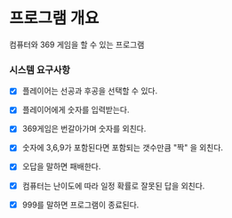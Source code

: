 # 프로그램 개요
 컴퓨터와 369 게임을 할 수 있는 프로그램

### 시스템 요구사항
-[x] 플레이어는 선공과 후공을 선택할 수 있다.

-[x] 플레이어에게 숫자를 입력받는다.

-[x] 369게임은 번갈아가며 숫자를 외친다.

-[x] 숫자에 3,6,9가 포함된다면 포함되는 갯수만큼 "짝" 을 외친다.

-[x] 오답을 말하면 패배한다.

-[x] 컴퓨터는 난이도에 따라 일정 확률로 잘못된 답을 외친다.

-[x] 999를 말하면 프로그램이 종료된다.